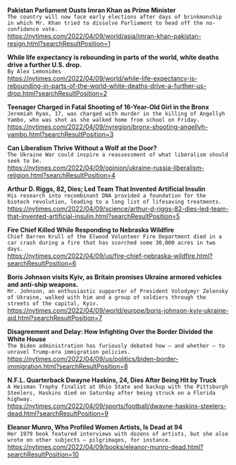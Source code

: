 **Pakistan Parliament Ousts Imran Khan as Prime Minister**\
`The country will now face early elections after days of brinkmanship in which Mr. Khan tried to dissolve Parliament to head off the no-confidence vote.`\
https://nytimes.com/2022/04/09/world/asia/imran-khan-pakistan-resign.html?searchResultPosition=1

**While life expectancy is rebounding in parts of the world, white deaths drive a further U.S. drop.**\
`By Alex Lemonides`\
https://nytimes.com/2022/04/09/world/while-life-expectancy-is-rebounding-in-parts-of-the-world-white-deaths-drive-a-further-us-drop.html?searchResultPosition=2

**Teenager Charged in Fatal Shooting of 16-Year-Old Girl in the Bronx**\
`Jeremiah Ryan, 17, was charged with murder in the killing of Angellyh Yambo, who was shot as she walked home from school on Friday.`\
https://nytimes.com/2022/04/09/nyregion/bronx-shooting-angellyh-yambo.html?searchResultPosition=3

**Can Liberalism Thrive Without a Wolf at the Door?**\
`The Ukraine War could inspire a reassessment of what liberalism should seek to be.`\
https://nytimes.com/2022/04/09/opinion/ukraine-russia-liberalism-religion.html?searchResultPosition=4

**Arthur D. Riggs, 82, Dies; Led Team That Invented Artificial Insulin**\
`His research into recombinant DNA provided a foundation for the biotech revolution, leading to a long list of lifesaving treatments.`\
https://nytimes.com/2022/04/09/science/arthur-d-riggs-82-dies-led-team-that-invented-artificial-insulin.html?searchResultPosition=5

**Fire Chief Killed While Responding to Nebraska Wildfire**\
`Chief Darren Krull of the Elwood Volunteer Fire Department died in a car crash during a fire that has scorched some 30,000 acres in two days.`\
https://nytimes.com/2022/04/09/us/fire-chief-nebraska-wildfire.html?searchResultPosition=6

**Boris Johnson visits Kyiv, as Britain promises Ukraine armored vehicles and anti-ship weapons.**\
`Mr. Johnson, an enthusiastic supporter of President Volodymyr Zelensky of Ukraine, walked with him and a group of soldiers through the streets of the capital, Kyiv.`\
https://nytimes.com/2022/04/09/world/europe/boris-johnson-kyiv-ukraine-aid.html?searchResultPosition=7

**Disagreement and Delay: How Infighting Over the Border Divided the White House**\
`The Biden administration has furiously debated how — and whether — to unravel Trump-era immigration policies.`\
https://nytimes.com/2022/04/09/us/politics/biden-border-immigration.html?searchResultPosition=8

**N.F.L. Quarterback Dwayne Haskins, 24, Dies After Being Hit by Truck**\
`A Heisman Trophy finalist at Ohio State and backup with the Pittsburgh Steelers, Haskins died on Saturday after being struck on a Florida highway.`\
https://nytimes.com/2022/04/09/sports/football/dwayne-haskins-steelers-dead.html?searchResultPosition=9

**Eleanor Munro, Who Profiled Women Artists, Is Dead at 94**\
`Her 1979 book featured interviews with dozens of artists, but she also wrote on other subjects — pilgrimages, for instance.`\
https://nytimes.com/2022/04/09/books/eleanor-munro-dead.html?searchResultPosition=10

